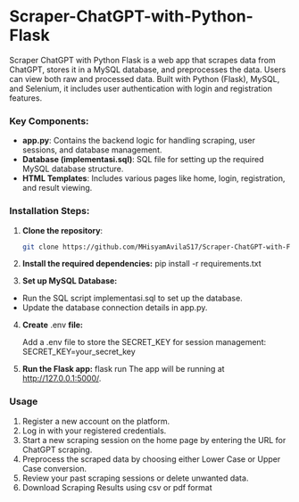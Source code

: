 # Scraper-ChatGPT-with-Python-Flask
Scraper ChatGPT with Python Flask is a web app that scrapes data from ChatGPT, stores it in a MySQL database, and preprocesses the data. Users can view both raw and processed data. Built with Python (Flask), MySQL, and Selenium, it includes user authentication with login and registration features.

### Key Components:
- **app.py**: Contains the backend logic for handling scraping, user sessions, and database management.
- **Database (implementasi.sql)**: SQL file for setting up the required MySQL database structure.
- **HTML Templates**: Includes various pages like home, login, registration, and result viewing.


### Installation Steps:
1. **Clone the repository**:
   ```bash
   git clone https://github.com/MHisyamAvilaS17/Scraper-ChatGPT-with-Flask.git

2. **Install the required dependencies:**
   pip install -r requirements.txt

3. **Set up MySQL Database:**

  - Run the SQL script implementasi.sql to set up the database.
  - Update the database connection details in app.py.

4. **Create** .env **file:**

    Add a .env file to store the SECRET_KEY for session management:
   SECRET_KEY=your_secret_key

5. **Run the Flask app:**
   flask run
The app will be running at http://127.0.0.1:5000/.

### Usage

  1.  Register a new account on the platform.
  2.  Log in with your registered credentials.
  3.  Start a new scraping session on the home page by entering the URL for ChatGPT scraping.
  4.  Preprocess the scraped data by choosing either Lower Case or Upper Case conversion.
  5.  Review your past scraping sessions or delete unwanted data.
  6.  Download Scraping Results using csv or pdf format
